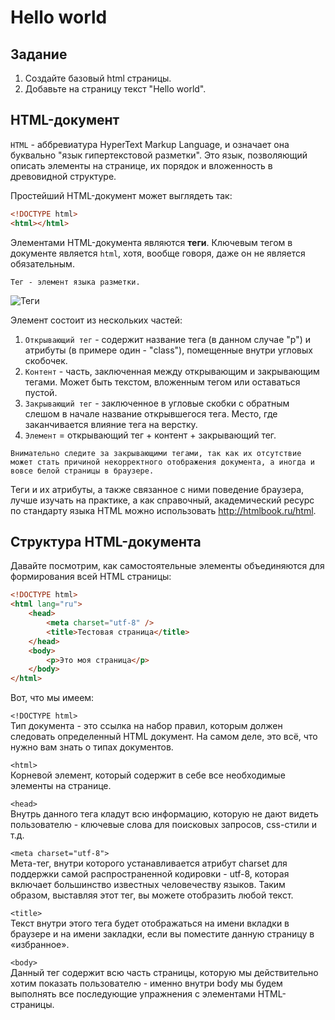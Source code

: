 # Hello world

## Задание

1. Создайте базовый html страницы.
2. Добавьте на страницу текст "Hello world".

## HTML-документ

`HTML` - аббревиатура HyperText Markup Language, и означает она буквально "язык гипертекстовой разметки". Это язык, позволяющий описать элементы на странице, их порядок и вложенность в древовидной структуре.

Простейший HTML-документ может выглядеть так:

```html
<!DOCTYPE html>
<html></html>
```

Элементами HTML-документа являются **теги**. Ключевым тегом в документе является `html`, хотя, вообще говоря, даже он не является обязательным.

```summary
Тег - элемент языка разметки.
```

![Теги](tag.png)

Элемент состоит из нескольких частей:

1. `Открывающий тег` - содержит название тега (в данном случае "p") и атрибуты (в примере один - "class"), помещенные внутри угловых скобочек.
2. `Контент` - часть, заключенная между открывающим и закрывающим тегами. Может быть текстом, вложенным тегом или оставаться пустой.
3. `Закрывающий тег` - заключенное в угловые скобки с обратным слешом в начале название открывшегося тега. Место, где заканчивается влияние тега на верстку.
4. `Элемент` = открывающий тег + контент + закрывающий тег.

```summary
Внимательно следите за закрывающими тегами, так как их отсутствие может стать причиной некорректного отображения документа, а иногда и вовсе белой страницы в браузере.
```

Теги и их атрибуты, а также связанное с ними поведение браузера, лучше изучать на практике, а как справочный, академический ресурс по стандарту языка HTML можно использовать <a target="_blank" href="http://htmlbook.ru/html">http://htmlbook.ru/html</a>.

## Структура HTML-документа

Давайте посмотрим, как самостоятельные элементы объединяются для формирования всей HTML страницы:

```html
<!DOCTYPE html>
<html lang="ru">
    <head>
        <meta charset="utf-8" />
        <title>Тестовая страница</title>
    </head>
    <body>
        <p>Это моя страница</p>
    </body>
</html>
```

Вот, что мы имеем:

`<!DOCTYPE html>` <br>Тип документа - это ссылка на набор правил, которым должен следовать определенный HTML документ. На самом деле, это всё, что нужно вам знать о типах документов.

`<html>` <br> Корневой элемент, который содержит в себе все необходимые элементы на странице.

`<head>` <br> Внутрь данного тега кладут всю информацию, которую не дают видеть пользователю - ключевые слова для поисковых запросов, css-стили и т.д.

`<meta charset="utf-8">` <br> Мета-тег, внутри которого устанавливается атрибут charset для поддержки самой распространенной кодировки - utf-8, которая включает большинство известных человечеству языков. Таким образом, выставляя этот тег, вы можете отобразить любой текст.

`<title>` <br> Текст внутри этого тега будет отображаться на имени вкладки в браузере и на имени закладки, если вы поместите данную страницу в «избранное».

`<body>` <br> Данный тег содержит всю часть страницы, которую мы действительно хотим показать пользователю - именно внутри body мы будем выполнять все последующие упражнения с элементами HTML-страницы.
